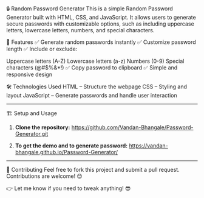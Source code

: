 🔒 Random Password Generator
This is a simple Random Password Generator built with HTML, CSS, and JavaScript. It allows users to generate secure passwords with customizable options, such as including uppercase letters, lowercase letters, numbers, and special characters.

🚀 Features
✅ Generate random passwords instantly
✅ Customize password length
✅ Include or exclude:

Uppercase letters (A-Z)
Lowercase letters (a-z)
Numbers (0-9)
Special characters (@#$%&*!)
✅ Copy password to clipboard
✅ Simple and responsive design

🛠️ Technologies Used
HTML – Structure the webpage
CSS – Styling and layout
JavaScript – Generate passwords and handle user interaction

---
🏗️ Setup and Usage
1. **Clone the repository:**
https://github.com/Vandan-Bhangale/Password-Generator.git

2. **To get the demo and to generate password:**
https://vandan-bhangale.github.io/Password-Generator/

---

🤝 Contributing
Feel free to fork this project and submit a pull request. Contributions are welcome! 😊


👉 Let me know if you need to tweak anything! 😎

